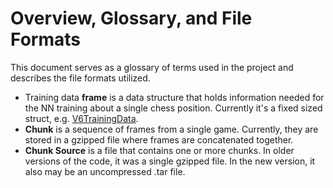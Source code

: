 # Overview, Glossary, and File Formats

This document serves as a glossary of terms used in the project and describes
the file formats utilized.

* Training data **frame** is a data structure that holds information needed for
  the NN training about a single chess position. Currently it's a fixed sized
  struct, e.g. [V6TrainingData](../libs/lc0/src/trainingdata/trainingdata.h).
* **Chunk** is a sequence of frames from a single game. Currently, they are
  stored in a gzipped file where frames are concatenated together.
* **Chunk Source** is a file that contains one or more chunks. In older versions
  of the code, it was a single gzipped file. In the new version, it also may be
  an uncompressed .tar file.
